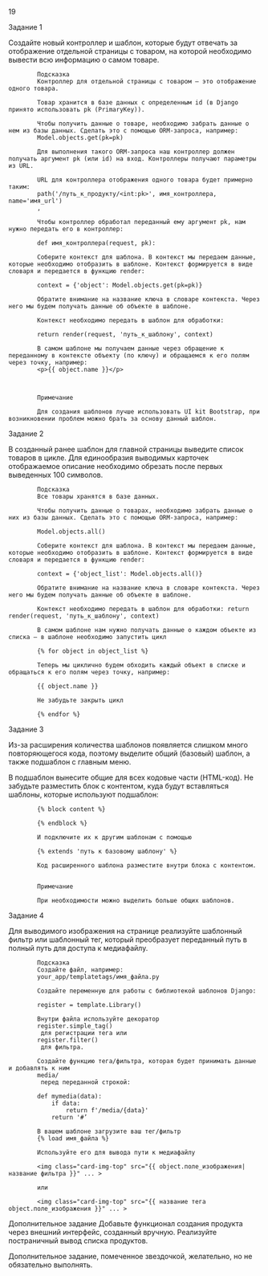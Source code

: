 19


Задание 1


Создайте новый контроллер и шаблон, которые будут отвечать за отображение отдельной страницы с товаром, на которой необходимо вывести всю информацию о самом товаре.
            
             
            
            Подсказка
            Контроллер для отдельной страницы с товаром — это отображение одного товара.
            
            Товар хранится в базе данных с определенным id (в Django принято использовать pk (PrimaryKey)).
            
            Чтобы получить данные о товаре, необходимо забрать данные о нем из базы данных. Сделать это с помощью ORM-запроса, например: 
            Model.objects.get(pk=pk)
            
            Для выполнения такого ORM-запроса наш контроллер должен получать аргумент pk (или id) на вход. Контроллеры получают параметры из URL.
            
            URL для контроллера отображения одного товара будет примерно таким: 
            path('/путь_к_продукту/<int:pk>', имя_контроллера, name='имя_url')
            ,
            
            Чтобы контроллер обработал переданный ему аргумент pk, нам нужно передать его в контроллер:
            
            def имя_контроллера(request, pk):
            
            Соберите контекст для шаблона. В контекст мы передаем данные, которые необходимо отобразить в шаблоне. Контекст формируется в виде словаря и передается в функцию render:
            
            context = {'object': Model.objects.get(pk=pk)}
            
            Обратите внимание на название ключа в словаре контекста. Через него мы будем получать данные об объекте в шаблоне.
            
            Контекст необходимо передать в шаблон для обработки:
            
            return render(request, 'путь_к_шаблону', context)
            
            В самом шаблоне мы получаем данные через обращение к переданному в контексте объекту (по ключу) и обращаемся к его полям через точку, например: 
            <p>{{ object.name }}</p>
            
             
            
            Примечание
            
            Для создания шаблонов лучше использовать UI kit Bootstrap, при возникновении проблем можно брать за основу данный шаблон.

Задание 2


В созданный ранее шаблон для главной страницы выведите список товаров в цикле. Для единообразия выводимых карточек отображаемое описание необходимо обрезать после первых выведенных 100 символов.

 

            Подсказка
            Все товары хранятся в базе данных.
            
            Чтобы получить данные о товарах, необходимо забрать данные о них из базы данных. Сделать это с помощью ORM-запроса, например:
            
            Model.objects.all()
            
            Соберите контекст для шаблона. В контекст мы передаем данные, которые необходимо отобразить в шаблоне. Контекст формируется в виде словаря и передается в функцию render:
            
            context = {'object_list': Model.objects.all()}
            
            Обратите внимание на название ключа в словаре контекста. Через него мы будем получать данные об объекте в шаблоне.
            
            Контекст необходимо передать в шаблон для обработки: return render(request, 'путь_к_шаблону', context)
            
            В самом шаблоне нам нужно получать данные о каждом объекте из списка — в шаблоне необходимо запустить цикл
            
            {% for object in object_list %}
            
            Теперь мы циклично будем обходить каждый объект в списке и обращаться к его полям через точку, например:
            
            {{ object.name }}
            
            Не забудьте закрыть цикл
            
            {% endfor %}

 

Задание 3


Из-за расширения количества шаблонов появляется слишком много повторяющегося кода, поэтому выделите общий (базовый) шаблон, а также подшаблон с главным меню.

В подшаблон вынесите общие для всех кодовые части (HTML-код). Не забудьте разместить блок с контентом, куда будут вставляться шаблоны, которые используют подшаблон:

            {% block content %}
                  
            {% endblock %}
                  
            И подключите их к другим шаблонам с помощью
                  
            {% extends 'путь к базовому шаблону' %}
                  
            Код расширенного шаблона разместите внутри блока с контентом.
                  
                   
            Примечание
                  
            При необходимости можно выделить больше общих шаблонов.

Задание 4


Для выводимого изображения на странице реализуйте шаблонный фильтр или шаблонный тег, который преобразует переданный путь в полный путь для доступа к медиафайлу.

 

            Подсказка
            Создайте файл, например: 
            your_app/templatetags/имя_файла.py
            
            Создайте переменную для работы с библиотекой шаблонов Django:
            
            register = template.Library()
            
            Внутри файла используйте декоратор 
            register.simple_tag()
             для регистрации тега или 
            register.filter()
             для фильтра.
            
            Создайте функцию тега/фильтра, которая будет принимать данные и добавлять к ним 
            media/
             перед переданной строкой:
            
            def mymedia(data):
                if data:
                    return f'/media/{data}'
                return '#’
            
            В вашем шаблоне загрузите ваш тег/фильтр 
            {% load имя_файла %}
            
            Используйте его для вывода пути к медиафайлу
            
            <img class="card-img-top" src="{{ object.поле_изображения| название фильтра }}" ... >
            
            или
            
            <img class="card-img-top" src="{{ название тега object.поле_изображения }}" ... >

 

Дополнительное задание
Добавьте функционал создания продукта через внешний интерфейс, созданный вручную.
Реализуйте постраничный вывод списка продуктов.
 
Дополнительное задание, помеченное звездочкой, желательно, но не обязательно выполнять.

